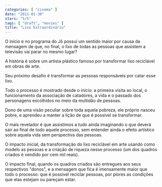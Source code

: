 ```yaml
---
categories: [ "cinema" ]
date: "2011-01-30"
stars: "5/5"
tags: [ "draft", "movies" ]
title: "Lixo Extraordinário"
---
```

O início e no programa do Jô possui um sentido maior por causa da
mensagem de que, no final, o lixo de todas as pessoas que assistem a
televisão vai parar no mesmo lugar?

A história é sobre um artista plástico famoso por transformar lixo
reciclável em obras de arte.

Seu próximo desafio é transformar as pessoas responsáveis por catar
esse lixo.

Todo o processo é mostrado desde o início: a primeira visita ao local,
o funcionamento da associação de catadores, a vida e o passado dos
personagens escolhidos no meio da multidão de pessoas.

Dono de uma visão peculiar sobre toda aquela pobreza, ele próprio nasceu
pobre, e aprendeu a manter a lição de que é possível se transformar.

O mais revelador é que assistimos a tudo ainda imaginando o que deverá
sair ao final de todo aquele processo, sem entender ainda o efeito
artístico sobre aquela vida sem perspectiva das pessoas.

O impacto inicial, da transformação do lixo reciclável em arte usando
como modelo as pessoas e a criação de riqueza nesse processo (um dos
quadros criados é vendido por cem mil reais).

O impacto final, quando os quadros criados são entregues aos seus
respectivos "donos", e a mensagem que fica é imensamente maior que todo
o processo: que é possível reciclar pessoas, por piores as condições
que elas estejam ou pareçam estar.

